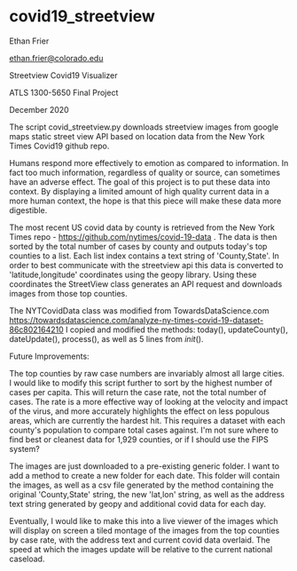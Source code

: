 # covid19_streetview

Ethan Frier

ethan.frier@colorado.edu

Streetview Covid19 Visualizer

ATLS 1300-5650 Final Project

December 2020

The script covid_streetview.py downloads streetview images from google maps 
static street view API based on location data from the New York Times Covid19 
github repo.

Humans respond more effectively to emotion as compared to information. In fact
too much information, regardless of quality or source, can sometimes have an
adverse effect. The goal of this project is to put these data into context.
By displaying a limited amount of high quality current data in a more human 
context, the hope is that this piece will make these data more digestible.

The most recent US covid data by county is retrieved from the New York Times
repo - https://github.com/nytimes/covid-19-data . The data is then sorted by
the total number of cases by county and outputs today's top counties to a list.
Each list index contains a text string of 'County,State'. In order to best
communicate with the streetview api this data is converted to 'latitude,longitude' 
coordinates using the geopy library. Using these coordinates the StreetView 
class generates an API request and downloads images from those top counties.

The NYTCovidData class was modified from TowardsDataScience.com
https://towardsdatascience.com/analyze-ny-times-covid-19-dataset-86c802164210
I copied and modified the methods: today(), updateCounty(), dateUpdate(),
process(), as well as 5 lines from _init_().

Future Improvements:
    
The top counties by raw case numbers are invariably almost all large cities.
I would like to modify this script further to sort by the highest number of
cases per capita. This will return the case rate, not the total number of cases.
The rate is a more effective way of looking at the velocity and impact of the
virus, and more accurately highlights the effect on less populous areas, which
are currently the hardest hit. This requires a dataset with each county's
population to compare total cases against. I'm not sure where to find best
or cleanest data for 1,929 counties, or if I should use the FIPS system?

The images are just downloaded to a pre-existing generic folder. I want to
add a method to create a new folder for each date. This folder will contain
the images, as well as a csv file generated by the method containing the
original 'County,State' string, the new 'lat,lon' string, as well as the
address text string generated by geopy and additional covid data for each day.

Eventually, I would like to make this into a live viewer of the images which
will display on screen a tiled montage of the images from the top counties by
case rate, with the address text and current covid data overlaid. The speed at
which the images update will be relative to the current national caseload.